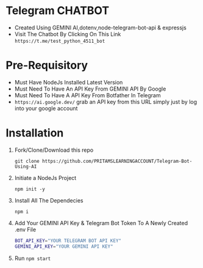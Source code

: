 # Telegram CHATBOT

- Created Using GEMINI AI,dotenv,node-telegram-bot-api & expressjs
- Visit The Chatbot By Clicking On This Link `https://t.me/test_python_4511_bot`
<!-- - uv is used to make this project -->

# Pre-Requisitory

- Must Have NodeJs Installed Latest Version
- Must Need To Have An API Key From GEMINI API By Google
- Must Need To Have A API Key From Botfather In Telegram
- `https://ai.google.dev/` grab an API key from this URL simply just by log into your google account

# Installation

1. Fork/Clone/Download this repo

   `git clone https://github.com/PRITAMSLEARNINGACCOUNT/Telegram-Bot-Using-AI`

2. Initiate a NodeJs Project

   `npm init -y`

3. Install All The Dependecies

   `npm i`

4. Add Your GEMINI API Key & Telegram Bot Token To A Newly Created .env File

   ```sh
   BOT_API_KEY="YOUR TELEGRAM BOT API KEY"
   GEMINI_API_KEY="YOUR GEMINI API KEY"

   ```

5. Run `npm start`
